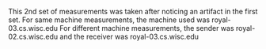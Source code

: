 This 2nd set of measurements was taken after noticing an artifact in the first set.
For same machine measurements, the machine used was royal-03.cs.wisc.edu
For different machine measurements, the sender was royal-02.cs.wisc.edu and the receiver was royal-03.cs.wisc.edu
